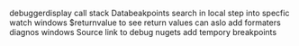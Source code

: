 debuggerdisplay
call stack
Databeakpoints
search in local
step into specfic
watch windows $returnvalue to see return values can aslo add formaters
diagnos windows
Source link to debug nugets
add tempory breakpoints